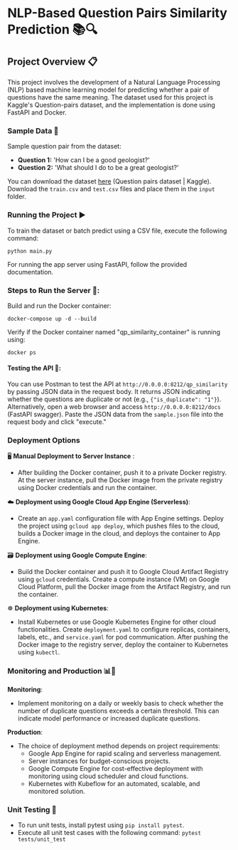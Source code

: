 # NLP-Based Question Pairs Similarity Prediction 📚🔍

## Project Overview 📋

This project involves the development of a Natural Language Processing (NLP) based machine learning model for predicting whether a pair of questions have the same meaning. The dataset used for this project is Kaggle's Question-pairs dataset, and the implementation is done using FastAPI and Docker.

### Sample Data 📝
Sample question pair from the dataset:
- **Question 1:** 'How can I be a good geologist?'
- **Question 2:** 'What should I do to be a great geologist?'

You can download the dataset [here](https://www.kaggle.com/c/quora-question-pairs/data) (Question pairs dataset | Kaggle). Download the `train.csv` and `test.csv` files and place them in the `input` folder.

### Running the Project ▶️

To train the dataset or batch predict using a CSV file, execute the following command:
```
python main.py
```
For running the app server using FastAPI, follow the provided documentation.

### Steps to Run the Server 🐳:
Build and run the Docker container:

```
docker-compose up -d --build
```

Verify if the Docker container named "qp_similarity_container" is running using:
```
docker ps
```

#### Testing the API 🚀:
You can use Postman to test the API at `http://0.0.0.0:8212/qp_similarity` by passing JSON data in the request body. It returns JSON indicating whether the questions are duplicate or not (e.g., `{"is_duplicate": "1"}`).
Alternatively, open a web browser and access `http://0.0.0.0:8212/docs` (FastAPI swagger). Paste the JSON data from the `sample.json` file into the request body and click "execute."

### Deployment Options

🖥️ **Manual Deployment to Server Instance** :
- After building the Docker container, push it to a private Docker registry. At the server instance, pull the Docker image from the private registry using Docker credentials and run the container.

☁️ **Deployment using Google Cloud App Engine (Serverless)**:
- Create an `app.yaml` configuration file with App Engine settings. Deploy the project using `gcloud app deploy`, which pushes files to the cloud, builds a Docker image in the cloud, and deploys the container to App Engine.

🗃️ **Deployment using Google Compute Engine**:
- Build the Docker container and push it to Google Cloud Artifact Registry using `gcloud` credentials. Create a compute instance (VM) on Google Cloud Platform, pull the Docker image from the Artifact Registry, and run the container.

 ☸️ **Deployment using Kubernetes**:
- Install Kubernetes or use Google Kubernetes Engine for other cloud functionalities. Create `deployment.yaml` to configure replicas, containers, labels, etc., and `service.yaml` for pod communication. After pushing the Docker image to the registry server, deploy the container to Kubernetes using `kubectl`.

### Monitoring and Production 📊🚀

**Monitoring**:
- Implement monitoring on a daily or weekly basis to check whether the number of duplicate questions exceeds a certain threshold. This can indicate model performance or increased duplicate questions.

**Production**:
- The choice of deployment method depends on project requirements:
   - Google App Engine for rapid scaling and serverless management.
   - Server instances for budget-conscious projects.
   - Google Compute Engine for cost-effective deployment with monitoring using cloud scheduler and cloud functions.
   - Kubernetes with Kubeflow for an automated, scalable, and monitored solution.
   
### Unit Testing 🧪
- To run unit tests, install pytest using `pip install pytest`.
- Execute all unit test cases with the following command:
`pytest tests/unit_test`
